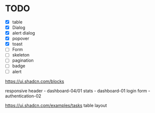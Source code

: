 

# TODO

- [x] table
- [x] Dialog
- [x] alert dialog
- [x] popover
- [x] toast
- [ ] Form
- [ ] skeleton
- [ ] pagination
- [ ] badge
- [ ] alert

https://ui.shadcn.com/blocks

responsive header - dashboard-04/01
stats - dashboard-01
login form - authentication-02

https://ui.shadcn.com/examples/tasks
table layout 

